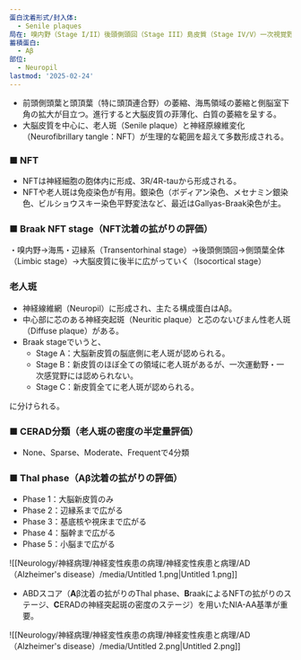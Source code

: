 ```yaml
---
蛋白沈着形式/封入体:
  - Senile plaques
局在: 嗅内野（Stage I/II）後頭側頭回（Stage III）島皮質（Stage IV/V）一次視覚野，運動野（Stage VI）
蓄積蛋白:
  - Aβ
部位:
  - Neuropil
lastmod: '2025-02-24'
---
```

- 前頭側頭葉と頭頂葉（特に頭頂連合野）の萎縮、海馬領域の萎縮と側脳室下角の拡大が目立つ。進行すると大脳皮質の菲薄化、白質の萎縮を呈する。
- 大脳皮質を中心に、老人斑（Senile plaque）と神経原線維変化（Neurofibrillary tangle：NFT）が生理的な範囲を超えて多数形成される。

  

### ■ NFT

- NFTは神経細胞の胞体内に形成、3R/4R-tauから形成される。
- NFTや老人斑は免疫染色が有用。銀染色（ボディアン染色、メセナミン銀染色、ビルショウスキー染色平野変法など、最近はGallyas-Braak染色が主。

  

### ■ Braak NFT stage（NFT沈着の拡がりの評価）

・嗅内野→海馬・辺縁系（Transentorhinal stage）→後頭側頭回→側頭葉全体（Limbic stage）→大脳皮質に後半に広がっていく（Isocortical stage）


  

### 老人斑

- 神経線維網（Neuropil）に形成され、主たる構成蛋白はAβ。
- 中心部に芯のある神経突起斑（Neuritic plaque）と芯のないびまん性老人斑（Diffuse plaque）がある。
- Braak stageでいうと、
    - Stage A：大脳新皮質の脳底側に老人斑が認められる。
    - Stage B：新皮質のほぼ全ての領域に老人斑があるが、一次運動野・一次感覚野には認められない。
    - Stage C：新皮質全てに老人斑が認められる。

に分けられる。

### ■ CERAD分類（老人斑の密度の半定量評価）

- None、Sparse、Moderate、Frequentで4分類

  

### ■ Thal phase（Aβ沈着の拡がりの評価）

- Phase 1：大脳新皮質のみ
- Phase 2：辺縁系まで広がる
- Phase 3：基底核や視床まで広がる
- Phase 4：脳幹まで広がる
- Phase 5：小脳まで広がる

![[Neurology/神経病理/神経変性疾患の病理/神経変性疾患と病理/AD（Alzheimer's disease）/media/Untitled 1.png|Untitled 1.png]]

  

- ABDスコア（**A**β沈着の拡がりのThal phase、**B**raakによるNFTの拡がりのステージ、**C**ERADの神経突起斑の密度のステージ）を用いたNIA-AA基準が重要。

![[Neurology/神経病理/神経変性疾患の病理/神経変性疾患と病理/AD（Alzheimer's disease）/media/Untitled 2.png|Untitled 2.png]]
